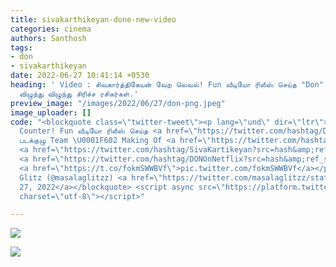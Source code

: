 ```yaml
---
title: sivakarthikeyan-done-new-video
categories: cinema
authors: Santhosh
tags:
- don
- sivakarthikeyan
date: 2022-06-27 10:41:14 +0530
heading: ' Video : சிவகார்த்திகேயன் வேற லெவல்! Fun வீடியோ ரிலீஸ் செய்த "Don" படக்குழு!
  விழுந்து விழுந்து சிரிச்ச ரசிகர்கள்.'
preview_image: "/images/2022/06/27/don-png.jpeg"
image_uploader: []
code: "<blockquote class=\"twitter-tweet\"><p lang=\"und\" dir=\"ltr\">Siva Karthikeyan
  Counter! Fun வீடியோ ரிலீஸ் செய்த <a href=\"https://twitter.com/hashtag/Don?src=hash&amp;ref_src=twsrc%5Etfw\">#Don</a>
  படக்குழு Team \U0001F602 Making Of <a href=\"https://twitter.com/hashtag/IdakaOoAmcha?src=hash&amp;ref_src=twsrc%5Etfw\">#IdakaOoAmcha</a>
  <a href=\"https://twitter.com/hashtag/SivaKartikeyan?src=hash&amp;ref_src=twsrc%5Etfw\">#SivaKartikeyan</a>
  <a href=\"https://twitter.com/hashtag/DONOnNetflix?src=hash&amp;ref_src=twsrc%5Etfw\">#DONOnNetflix</a>
  <a href=\"https://t.co/fokmSWWBVf\">pic.twitter.com/fokmSWWBVf</a></p>&mdash; Masala
  Glitz (@masalaglitzz) <a href=\"https://twitter.com/masalaglitzz/status/1541287296590159872?ref_src=twsrc%5Etfw\">June
  27, 2022</a></blockquote> <script async src=\"https://platform.twitter.com/widgets.js\"
  charset=\"utf-8\"></script>"

---
```

![](/images/2022/06/27/don-1-png.jpeg)

![](/images/2022/06/27/don-2-png.jpeg)
